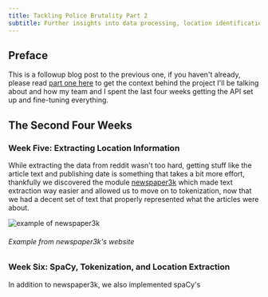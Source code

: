 ```yaml
---
title: Tackling Police Brutality Part 2
subtitle: Further insights into data processing, location identification, and NLP
---
```


## Preface

This is a followup blog post to the previous one, if you haven't already, please read [part one here](https://zacharyluck.github.io/2020-08-24-Processing-Reddit-Data-to-Tackle-Police-Brutality/) to get the context behind the project I'll be talking about and how my team and I spent the last four weeks getting the API set up and fine-tuning everything.

## The Second Four Weeks

### Week Five: Extracting Location Information

While extracting the data from reddit wasn't too hard, getting stuff like the article text and publishing date is something that takes a bit more effort, thankfully we discovered the module [newspaper3k](https://newspaper.readthedocs.io/en/latest/) which made text extraction way easier and allowed us to move on to tokenization, now that we had a decent set of text that properly represented what the articles were about.

![example of newspaper3k](https://i.imgur.com/Vvap8xq.png)

###### Example from newspaper3k's website

### Week Six: SpaCy, Tokenization, and Location Extraction

In addition to newspaper3k, we also implemented spaCy's 
